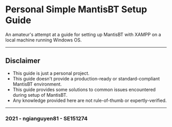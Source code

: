 # Personal Simple MantisBT Setup Guide

An amateur's attempt at a guide for setting up MantisBT with XAMPP on a local machine running Windows OS.

---

## Disclaimer

* This guide is just a personal project.
* This guide doesn't provide a production-ready or standard-compliant MantisBT environment.
* This guide provides some solutions to common issues encountered during setup of MantisBT.
* Any knowledge provided here are not rule-of-thumb or expertly-verified.

---

### 2021 - ngianguyen81 - SE151274
